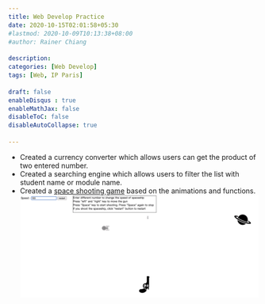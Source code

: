 ```yaml
---
title: Web Develop Practice 
date: 2020-10-15T02:01:58+05:30
#lastmod: 2020-10-09T10:13:38+08:00
#author: Rainer Chiang

description: 
categories: [Web Develop]
tags: [Web, IP Paris]

draft: false
enableDisqus : true
enableMathJax: false
disableToC: false
disableAutoCollapse: true

---
```

- Created a currency converter which allows users can get the product of two entered number. 
- Created a searching engine which allows users to filter the list with student name or module name. 
- Created a [space shooting game](/images/projects/web2/web2.mp4) based on the animations and functions.
[![Watch the video](/images/projects/web2/ss.png)](/images/projects/web2/web2.mp4)

